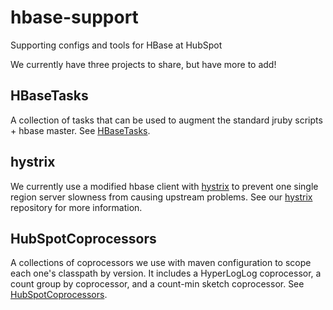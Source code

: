 # hbase-support

Supporting configs and tools for HBase at HubSpot

We currently have three projects to share, but have more to add!

## HBaseTasks

A collection of tasks that can be used to augment the standard jruby scripts + hbase master. See [HBaseTasks](https://github.com/HubSpot/hbase-support/tree/master/HBaseTasks/).

## hystrix

We currently use a modified hbase client with [hystrix](https://github.com/Netflix/Hystrix) to prevent one single region server slowness from causing upstream problems. See our [hystrix](https://github.com/HubSpot/hbase-support/tree/master/hystrix/) repository for more information.

## HubSpotCoprocessors

A collections of coprocessors we use with maven configuration to scope each one's classpath by version. It includes a HyperLogLog coprocessor, a count group by coprocessor, and a count-min sketch coprocessor. See [HubSpotCoprocessors](https://github.com/HubSpot/hbase-support/tree/master/HubSpotCoprocessors).
